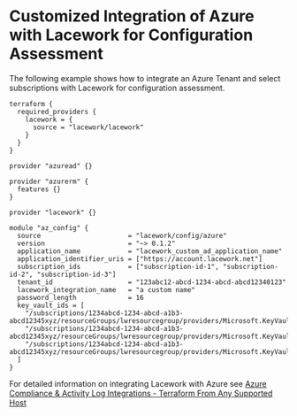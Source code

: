 # Customized Integration of Azure with Lacework for Configuration Assessment
The following example shows how to integrate an Azure Tenant and select subscriptions with Lacework for configuration assessment.
```hcl
terraform {
  required_providers {
    lacework = {
      source = "lacework/lacework"
    }
  }
}

provider "azuread" {}

provider "azurerm" {
  features {}
}

provider "lacework" {}

module "az_config" {
  source                      = "lacework/config/azure"
  version                     = "~> 0.1.2"
  application_name            = "lacework_custom_ad_application_name"
  application_identifier_uris = ["https://account.lacework.net"]
  subscription_ids            = ["subscription-id-1", "subscription-id-2", "subscription-id-3"]
  tenant_id                   = "123abc12-abcd-1234-abcd-abcd12340123"
  lacework_integration_name   = "a custom name"
  password_length             = 16
  key_vault_ids = [
    "/subscriptions/1234abcd-1234-abcd-a1b3-abcd12345xyz/resourceGroups/lwresourcegroup/providers/Microsoft.KeyVault/vaults/keyvault1",
    "/subscriptions/1234abcd-1234-abcd-a1b3-abcd12345xyz/resourceGroups/lwresourcegroup/providers/Microsoft.KeyVault/vaults/keyvault2",
    "/subscriptions/1234abcd-1234-abcd-a1b3-abcd12345xyz/resourceGroups/lwresourcegroup/providers/Microsoft.KeyVault/vaults/keyvault3"
  ]
}
```

For detailed information on integrating Lacework with Azure see [Azure Compliance & Activity Log Integrations - Terraform From Any Supported Host](https://support.lacework.com/hc/en-us/articles/360058966313-Azure-Compliance-Activity-Log-Integrations-Terraform-From-Any-Supported-Host)